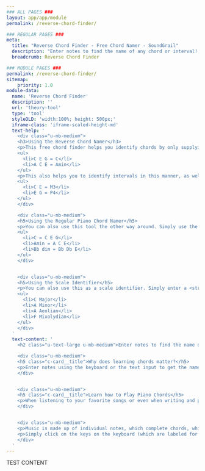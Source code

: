```yaml
---
### ALL PAGES ###
layout: app/app/module
permalink: /reverse-chord-finder/

### REGULAR PAGES ###
meta:
  title: "Reverse Chord Finder - Free Chord Namer - SoundGrail"
  description: "Enter notes to find the name of any chord or interval! This chord calculator identifies major, minor, diminished, augmented, 7th and more. Understand music theory today."
  breadcrumb: Reverse Chord Finder

### MODULE PAGES ###
permalink: /reverse-chord-finder/
sitemap:
    priority: 1.0
module-data:
  name: 'Reverse Chord Finder'
  description: ''
  url: 'theory-tool'
  type: 'tool'
  styleOLD: 'width:100%; height: 500px;'
  iframe-class: 'iframe-scaled-height-md'
  text-help: '
    <div class="u-mb-medium">
    <h3>Using the Reverse Chord Namer</h3>
    <p>This free chord finder helps you identify chords by only supplying the note values. Simply enter the note names using the virtual piano keyboard to see which chord they form. Here are some examples:</p>
    <ul>
      <li>C E G = C</li>
      <li>A C E = Amin</li>
    </ul>
    <p>This also helps you to identify intervals in this manner, as well. Here are some examples:</p>
    <ul>
      <li>C E = M3</li>
      <li>E G = P4</li>
    </ul>
    </div>

    <div class="u-mb-medium">
    <h5>Using the Regular Piano Chord Namer</h5>
    <p>You can also use this tool the other way around. Simply use the text box at the bottom to enter a chord name to get the notes that make up this chord on the piano. Here are some examples:</p>
    <ul>
      <li>C = C E G</li>
      <li>Amin = A C E</li>
      <li>Bb dim = Bb Db E</li>
    </ul>
    </div>


    <div class="u-mb-medium">
    <h5>Using the Scale Identifier</h5>
    <p>You can also use this as a scale identifier. Simply enter a <strong>root</strong> followed by a <strong>mode</strong> (such as major, minor, ionian, etc). Try entering:</p>
    <ul>
      <li>C Major</li>
      <li>A Minor</li>
      <li>A Aeolian</li>
      <li>F Mixolydian</li>
    </ul>
    </div>
  '
  text-content: '
    <h2 class="u-text-large u-mb-medium">Enter notes to find the name of any chord or interval!</h2>

    <div class="u-mb-medium">
    <h5 class="c-card__title">Why does learning chords matter?</h5>
    <p>Enter notes using the keyboard or the text input to get the name of chord or interval! It is the perfect tool for any musician. </p>
    </div>


    <div class="u-mb-medium">
    <h5 class="c-card__title">Learn how to Play Piano Chords</h5>
    <p>When listening to your favorite songs or even when writing and producing your own music, you may sometimes be overwhelmed by the sheer amount of music theory knowledge required to fully understand the relationships among scales, chords, and all the rest.</p>
    </div>


    <div class="u-mb-medium">
    <p>Music is made up of individual notes, which complete chords, which finally build captivating chord progressions that lead the listener through the song. This can get incredibly confusing sometimes for composers and producers, especially when constructing chords they may not be entirely too familiar with. While this art comes naturally to some, there are tools out there like this chord and interval analyzer to help just about anyone create and identify simple and complex chords and scales. Here’s a breakdown of how this chord and interval tool can help you.</p>
    <p>Simply click on the keys on the keyboard (which are labeled for your convenience) to build a chord. The chord namer will instantly tell you what chord is being played. </p>
    </div>
  '
---
```

TEST CONTENT
